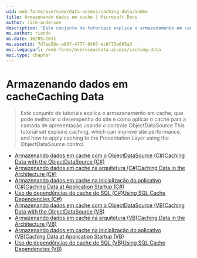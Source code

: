 ```yaml
---
uid: web-forms/overview/data-access/caching-data/index
title: Armazenando dados em cache | Microsoft Docs
author: rick-anderson
description: 'Este conjunto de tutoriais explica o armazenamento em cache, que pode melhorar o desempenho do site e como aplicar o cache para a camada de apresentação usando o controle ObjectDataSource...'
ms.author: riande
ms.date: 10/05/2011
ms.assetid: 7d7ee56c-a867-4777-9407-ec8f73a605a3
msc.legacyurl: /web-forms/overview/data-access/caching-data
msc.type: chapter
---
```

<a name="caching-data"></a><span data-ttu-id="f3b4f-103">Armazenando dados em cache</span><span class="sxs-lookup"><span data-stu-id="f3b4f-103">Caching Data</span></span>
====================
> <span data-ttu-id="f3b4f-104">Este conjunto de tutoriais explica o armazenamento em cache, que pode melhorar o desempenho do site e como aplicar o cache para a camada de apresentação usando o controle ObjectDataSource.</span><span class="sxs-lookup"><span data-stu-id="f3b4f-104">This tutorial set explains caching, which can improve site performance, and how to apply caching to the Presentation Layer using the ObjectDataSource control.</span></span>


- [<span data-ttu-id="f3b4f-105">Armazenando dados em cache com o ObjectDataSource (C#)</span><span class="sxs-lookup"><span data-stu-id="f3b4f-105">Caching Data with the ObjectDataSource (C#)</span></span>](caching-data-with-the-objectdatasource-cs.md)
- [<span data-ttu-id="f3b4f-106">Armazenando dados em cache na arquitetura (C#)</span><span class="sxs-lookup"><span data-stu-id="f3b4f-106">Caching Data in the Architecture (C#)</span></span>](caching-data-in-the-architecture-cs.md)
- [<span data-ttu-id="f3b4f-107">Armazenando dados em cache na inicialização do aplicativo (C#)</span><span class="sxs-lookup"><span data-stu-id="f3b4f-107">Caching Data at Application Startup (C#)</span></span>](caching-data-at-application-startup-cs.md)
- [<span data-ttu-id="f3b4f-108">Uso de dependências de cache de SQL (C#)</span><span class="sxs-lookup"><span data-stu-id="f3b4f-108">Using SQL Cache Dependencies (C#)</span></span>](using-sql-cache-dependencies-cs.md)
- [<span data-ttu-id="f3b4f-109">Armazenando dados em cache com o ObjectDataSource (VB)</span><span class="sxs-lookup"><span data-stu-id="f3b4f-109">Caching Data with the ObjectDataSource (VB)</span></span>](caching-data-with-the-objectdatasource-vb.md)
- [<span data-ttu-id="f3b4f-110">Armazenando dados em cache na arquitetura (VB)</span><span class="sxs-lookup"><span data-stu-id="f3b4f-110">Caching Data in the Architecture (VB)</span></span>](caching-data-in-the-architecture-vb.md)
- [<span data-ttu-id="f3b4f-111">Armazenando dados em cache na inicialização do aplicativo (VB)</span><span class="sxs-lookup"><span data-stu-id="f3b4f-111">Caching Data at Application Startup (VB)</span></span>](caching-data-at-application-startup-vb.md)
- [<span data-ttu-id="f3b4f-112">Uso de dependências de cache de SQL (VB)</span><span class="sxs-lookup"><span data-stu-id="f3b4f-112">Using SQL Cache Dependencies (VB)</span></span>](using-sql-cache-dependencies-vb.md)
